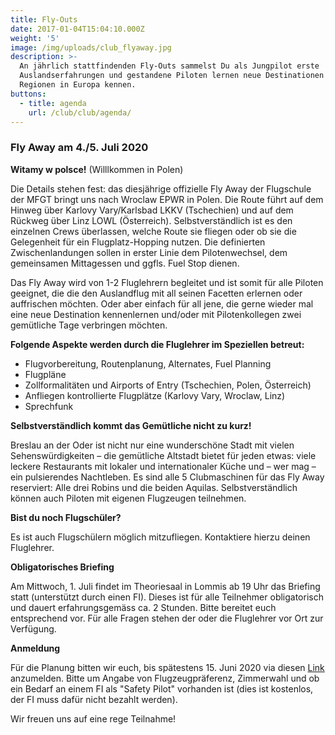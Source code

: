 ```yaml
---
title: Fly-Outs
date: 2017-01-04T15:04:10.000Z
weight: '5'
image: /img/uploads/club_flyaway.jpg
description: >-
  An jährlich stattfindenden Fly-Outs sammelst Du als Jungpilot erste
  Auslandserfahrungen und gestandene Piloten lernen neue Destinationen und
  Regionen in Europa kennen.
buttons:
  - title: agenda
    url: /club/club/agenda/
---
```

### Fly Away am 4./5. Juli 2020

**Witamy w polsce!** (Willlkommen in Polen)

Die Details stehen fest: das diesjährige offizielle Fly Away der Flugschule der MFGT bringt uns nach Wroclaw EPWR in Polen. Die Route führt auf dem Hinweg über Karlovy Vary/Karlsbad LKKV (Tschechien) und auf dem Rückweg über Linz LOWL (Österreich). Selbstverständlich ist es den einzelnen Crews überlassen, welche Route sie fliegen oder ob sie die Gelegenheit für ein Flugplatz-Hopping nutzen. Die definierten Zwischenlandungen sollen in erster Linie dem Pilotenwechsel, dem gemeinsamen Mittagessen und ggfls. Fuel Stop dienen.

Das Fly Away wird von 1-2 Fluglehrern begleitet und ist somit für alle Piloten geeignet, die die den Auslandflug mit all seinen Facetten erlernen oder auffrischen möchten. Oder aber einfach für all jene, die gerne wieder mal eine neue Destination kennenlernen und/oder mit Pilotenkollegen zwei gemütliche Tage verbringen möchten.

**Folgende Aspekte werden durch die Fluglehrer im Speziellen betreut:**

* Flugvorbereitung, Routenplanung, Alternates, Fuel Planning
* Flugpläne
* Zollformalitäten und Airports of Entry (Tschechien, Polen, Österreich)
* Anfliegen kontrollierte Flugplätze (Karlovy Vary, Wroclaw, Linz)
* Sprechfunk

**Selbstverständlich kommt das Gemütliche nicht zu kurz!**

Breslau an der Oder ist nicht nur eine wunderschöne Stadt mit vielen Sehenswürdigkeiten – die gemütliche Altstadt bietet für jeden etwas: viele leckere Restaurants mit lokaler und internationaler Küche und – wer mag – ein pulsierendes Nachtleben. Es sind alle 5 Clubmaschinen für das Fly Away reserviert: Alle drei Robins und die beiden Aquilas. Selbstverständlich können auch Piloten mit eigenen Flugzeugen teilnehmen.

**Bist du noch Flugschüler?**

Es ist auch Flugschülern möglich mitzufliegen. Kontaktiere hierzu deinen Fluglehrer.

**Obligatorisches Briefing**

Am Mittwoch, 1. Juli findet im Theoriesaal in Lommis ab 19 Uhr das Briefing statt (unterstützt durch einen FI). Dieses ist für alle Teilnehmer obligatorisch und dauert erfahrungsgemäss ca. 2 Stunden. Bitte bereitet euch entsprechend vor. Für alle Fragen stehen der oder die Fluglehrer vor Ort zur Verfügung.

**Anmeldung**

Für die Planung bitten wir euch, bis spätestens 15. Juni 2020 via diesen [Link](https://doodle.com/poll/z4by2mfubv34ne72) anzumelden. 
Bitte um Angabe von Flugzeugpräferenz, Zimmerwahl und ob ein Bedarf an einem FI als "Safety Pilot" vorhanden ist (dies ist kostenlos, der FI muss dafür nicht bezahlt werden).

Wir freuen uns auf eine rege Teilnahme!
